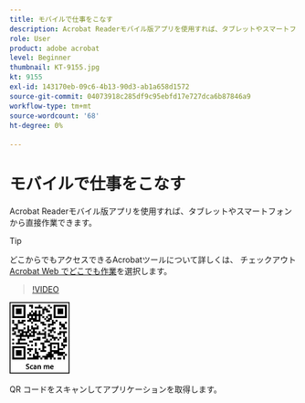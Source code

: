 ```yaml
---
title: モバイルで仕事をこなす
description: Acrobat Readerモバイル版アプリを使用すれば、タブレットやスマートフォンから直接作業できます
role: User
product: adobe acrobat
level: Beginner
thumbnail: KT-9155.jpg
kt: 9155
exl-id: 143170eb-09c6-4b13-90d3-ab1a658d1572
source-git-commit: 04073918c285df9c95ebfd17e727dca6b87846a9
workflow-type: tm+mt
source-wordcount: '68'
ht-degree: 0%

---
```


# モバイルで仕事をこなす

Acrobat Readerモバイル版アプリを使用すれば、タブレットやスマートフォンから直接作業できます。

>[!TIP]
>
>どこからでもアクセスできるAcrobatツールについて詳しくは、 チェックアウト [Acrobat Web でどこでも作業](acrobatweb.md)を選択します。

>[!VIDEO](https://video.tv.adobe.com/v/337972?hidetitle=true)

![QR コード](../assets/Acrobatqrcode.jpg)

QR コードをスキャンしてアプリケーションを取得します。
